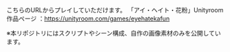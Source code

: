 
こちらのURLからプレイしていただけます。
  「アイ・ヘイト・花粉」Unityroom 作品ページ ：https://unityroom.com/games/eyehatekafun

※本リポジトリにはスクリプトやシーン構成、自作の画像素材のみを公開しています。
